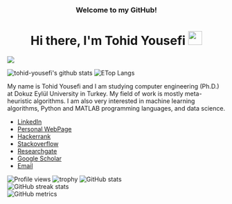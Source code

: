 
<!-- HEADER -->
<h3 align="center">
     <br>Welcome to my GitHub!
</h3>

<h1 align="center">Hi there, I'm Tohid Yousefi </a> <img src="https://user-images.githubusercontent.com/64318469/176737130-33ef105d-385a-43e4-a68e-33ac3f19ab12.gif" height="32" /></h1>

![](https://komarev.com/ghpvc/?username=tohid-yousefi)

<p float="center">
  <img  src="https://github-readme-stats.vercel.app/api?username=tohid-yousefi&show_icons=true&count_private=true&hide=contribs,issues" alt="tohid-yousefi's github stats" />
  <img  src="https://github-readme-stats.vercel.app/api/top-langs/?username=tohid-yousefi&layout=compact&hide=html,css" alt="ETop Langs" />
</p>

My name is Tohid Yousefi and I am studying computer engineering (Ph.D.) at Dokuz Eylül University in Turkey. My field of work is mostly meta-heuristic algorithms. I am also very interested in machine learning algorithms, Python and MATLAB programming languages, and data science.

- [LinkedIn](https://www.linkedin.com/in/tohid-yousefi/)
- [Personal WebPage](http://tohid.com.tr)
- [Hackerrank](https://www.hackerrank.com/tohid_yousefi?hr_r=1)
- [Stackoverflow](https://stackoverflow.com/users/20004533/tohid-yousefi)
- [Researchgate](https://www.researchgate.net/profile/Tohid-Yousefi)
- [Google Scholar](https://scholar.google.com/citations?user=hAmnIfgAAAAJ&hl=en&oi=ao)
- [Email](mailto:tohid.yousefi@hotmail.com)


![Profile views](https://gpvc.arturio.dev/tohid-yousefi)
![trophy](https://github-profile-trophy.vercel.app/?username=tohid-yousefi)
![GitHub stats](https://github-readme-stats.vercel.app/api?username=tohid-yousefi&show_icons=true)     
![GitHub streak stats](https://github-readme-streak-stats.herokuapp.com/?user=tohid-yousefi)  
![GitHub metrics](https://metrics.lecoq.io/tohid-yousefi)
